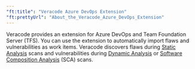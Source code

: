 ```yaml
---
"ft:title": "Veracode Azure DevOps Extension"
"ft:prettyUrl": "About_the_Veracode_Azure_DevOps_Extension"
---
```

Veracode provides an extension for Azure DevOps and Team Foundation Server (TFS). You can use the extension to automatically import flaws and vulnerabilities as work items. Veracode discovers flaws during [Static Analysis](https://docs.veracode.com/r/c_static_overview) scans and vulnerabilities during [Dynamic Analysis](https://docs.veracode.com/r/Dynamic_Analysis) or [Software Composition Analysis](https://docs.veracode.com/r/c_integrated_benefits) (SCA) scans.